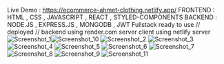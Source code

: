Live Demo : https://ecommerce-ahmet-clothing.netlify.app/
FRONTEND : HTML , CSS , JAVASCRIPT , REACT , STYLED-COMPONENTS
BACKEND : NODE.JS , EXPRESS.JS , MONGODB , JWT
Fullstack ready to use //  deployed // backend using render.com server client using netlify server
![Screenshot_1](https://user-images.githubusercontent.com/66937298/229706590-4a508497-a163-4ca1-a018-f5d959ed8faf.png)![Screenshot_10](https://user-images.githubusercontent.com/66937298/229706683-26457184-61aa-42b2-b434-0797da76af43.png)
![Screenshot_2](https://user-images.githubusercontent.com/66937298/229706610-9da51ecf-1b68-4bb2-96bc-0fd715724abd.png)
![Screenshot_3](https://user-images.githubusercontent.com/66937298/229706620-53969e3b-bc1a-4482-8431-17a21fa90d47.png)
![Screenshot_4](https://user-images.githubusercontent.com/66937298/229706625-228f6005-621c-438c-b2e1-34e62db1482c.png)
![Screenshot_5](https://user-images.githubusercontent.com/66937298/229706630-dd3cb702-766c-4b8c-8dfa-17dd199f925a.png)
![Screenshot_6](https://user-images.githubusercontent.com/66937298/229706635-c45ab801-ba79-44fc-821b-e60486351480.png)
![Screenshot_7](https://user-images.githubusercontent.com/66937298/229706639-a305cb7d-20e7-4acb-b0b8-1e1dd36d9d32.png)
![Screenshot_8](https://user-images.githubusercontent.com/66937298/229706646-fadc3ee7-cfc9-4798-8e93-890748e0f36d.png)
![Screenshot_9](https://user-images.githubusercontent.com/66937298/229706649-b75cd84c-fa05-4389-8f4a-a560893e0c84.png)
![Screenshot_11](https://user-images.githubusercontent.com/66937298/229706662-9176dbf0-fd94-4b31-8dd5-02d24b68efdd.png)
